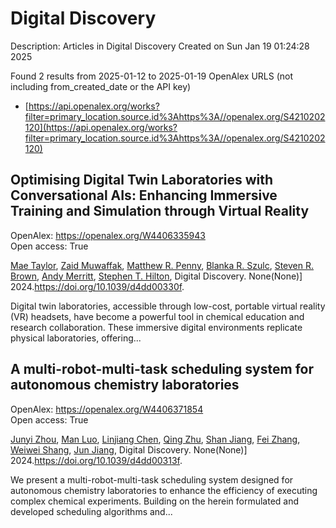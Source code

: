# Digital Discovery
Description: Articles in Digital Discovery
Created on Sun Jan 19 01:24:28 2025

Found 2 results from 2025-01-12 to 2025-01-19
OpenAlex URLS (not including from_created_date or the API key)
- [https://api.openalex.org/works?filter=primary_location.source.id%3Ahttps%3A//openalex.org/S4210202120](https://api.openalex.org/works?filter=primary_location.source.id%3Ahttps%3A//openalex.org/S4210202120)

## Optimising Digital Twin Laboratories with Conversational AIs: Enhancing Immersive Training and Simulation through Virtual Reality   

OpenAlex: https://openalex.org/W4406335943    
Open access: True
    
[Mae Taylor](https://openalex.org/A5038366184), [Zaid Muwaffak](https://openalex.org/A5067813766), [Matthew R. Penny](https://openalex.org/A5019069308), [Blanka R. Szulc](https://openalex.org/A5112217546), [Steven R. Brown](https://openalex.org/A5023120183), [Andy Merritt](https://openalex.org/A5066005230), [Stephen T. Hilton](https://openalex.org/A5061175078), Digital Discovery. None(None)] 2024.https://doi.org/10.1039/d4dd00330f.
    
Digital twin laboratories, accessible through low-cost, portable virtual reality (VR) headsets, have become a powerful tool in chemical education and research collaboration. These immersive digital environments replicate physical laboratories, offering...    

    

## A multi-robot-multi-task scheduling system for autonomous chemistry laboratories   

OpenAlex: https://openalex.org/W4406371854    
Open access: True
    
[Junyi Zhou](https://openalex.org/A5032730117), [Man Luo](https://openalex.org/A5101916360), [Linjiang Chen](https://openalex.org/A5053751282), [Qing Zhu](https://openalex.org/A5077458151), [Shan Jiang](https://openalex.org/A5007425194), [Fei Zhang](https://openalex.org/A5100412164), [Weiwei Shang](https://openalex.org/A5031221880), [Jun Jiang](https://openalex.org/A5100619997), Digital Discovery. None(None)] 2024.https://doi.org/10.1039/d4dd00313f.
    
We present a multi-robot-multi-task scheduling system designed for autonomous chemistry laboratories to enhance the efficiency of executing complex chemical experiments. Building on the herein formulated and developed scheduling algorithms and...    

    
